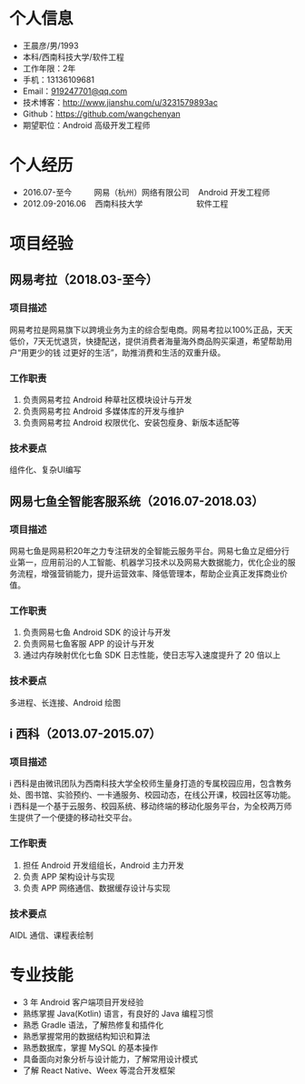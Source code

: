 # 个人信息
* 王晨彦/男/1993
* 本科/西南科技大学/软件工程
* 工作年限：2年
* 手机：13136109681
* Email：919247701@qq.com
* 技术博客：http://www.jianshu.com/u/3231579893ac
* Github：https://github.com/wangchenyan
* 期望职位：Android 高级开发工程师

# 个人经历
* 2016.07-至今          网易（杭州）网络有限公司    Android 开发工程师
* 2012.09-2016.06    西南科技大学                        软件工程

# 项目经验
## 网易考拉（2018.03-至今）
### 项目描述
网易考拉是网易旗下以跨境业务为主的综合型电商。网易考拉以100%正品，天天低价，7天无忧退货，快捷配送，提供消费者海量海外商品购买渠道，希望帮助用户“用更少的钱 过更好的生活”，助推消费和生活的双重升级。
### 工作职责
1. 负责网易考拉 Android 种草社区模块设计与开发
2. 负责网易考拉 Android 多媒体库的开发与维护
3. 负责网易考拉 Android 权限优化、安装包瘦身、新版本适配等
### 技术要点
组件化、复杂UI编写

## 网易七鱼全智能客服系统（2016.07-2018.03）
### 项目描述
网易七鱼是网易积20年之力专注研发的全智能云服务平台。网易七鱼立足细分行业第一，应用前沿的人工智能、机器学习技术以及网易大数据能力，优化企业的服务流程，增强营销能力，提升运营效率、降低管理本，帮助企业真正发挥商业价值。
### 工作职责
1. 负责网易七鱼 Android SDK 的设计与开发
2. 负责网易七鱼客服 APP 的设计与开发
3. 通过内存映射优化七鱼 SDK 日志性能，使日志写入速度提升了 20 倍以上
### 技术要点
多进程、长连接、Android 绘图

## i 西科（2013.07-2015.07）
### 项目描述
i 西科是由微讯团队为西南科技大学全校师生量身打造的专属校园应用，包含教务处、图书馆、实验预约、一卡通服务、校园动态，在线公开课，校园社区等功能。i 西科是一个基于云服务、校园系统、移动终端的移动化服务平台，为全校两万师生提供了一个便捷的移动社交平台。
### 工作职责
1. 担任 Android 开发组组长，Android 主力开发
2. 负责 APP 架构设计与实现
3. 负责 APP 网络通信、数据缓存设计与实现
### 技术要点
AIDL 通信、课程表绘制

# 专业技能
* 3 年 Android 客户端项目开发经验
* 熟练掌握 Java(Kotlin) 语言，有良好的 Java 编程习惯
* 熟悉 Gradle 语法，了解热修复和插件化
* 熟悉掌握常用的数据结构知识和算法
* 熟悉数据库，掌握 MySQL 的基本操作
* 具备面向对象分析与设计能力，了解常用设计模式
* 了解 React Native、Weex 等混合开发框架